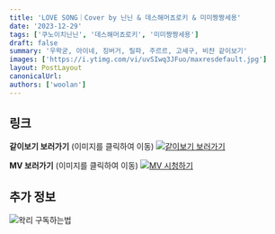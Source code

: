 ```yaml
---
title: 'LOVE SONG｜Cover by 닌닌 & 데스해머쵸로키 & 미미짱짱세용'
date: '2023-12-29'
tags: ['쿠노이치닌닌', '데스해머쵸로키', '미미짱짱세용']
draft: false
summary: '우왁굳, 아이네, 징버거, 릴파, 주르르, 고세구, 비챤 같이보기'
images: ['https://i.ytimg.com/vi/uvSIwq3JFuo/maxresdefault.jpg']
layout: PostLayout
canonicalUrl:
authors: ['woolan']
---
```


## 링크

**같이보기 보러가기** (이미지를 클릭하여 이동)
[![같이보기 보러가기](https://cdn.discordapp.com/attachments/1136601898116464710/1211650793904807976/logo.png?ex=65eef8bc&is=65dc83bc&hm=95dc0e08c1f43025dd60def429896697b3787a9f923593eb50b24e9fb6280361&)](https://cafe.naver.com/steamindiegame/14244905)

**MV 보러가기** (이미지를 클릭하여 이동)
[![MV 시청하기](https://i.ytimg.com/vi/uvSIwq3JFuo/maxresdefault.jpg)](https://youtu.be/uvSIwq3JFuo)

## 추가 정보

![왁리 구독하는법](https://cdn.discordapp.com/attachments/1136601898116464710/1202561346370142238/--3-cut.gif?ex=65e99707&is=65d72207&hm=77ccf39e44d1b0ba4bc899cb3220e87d5ce56ff9a25de53263bc132fb9c9d85a&)

